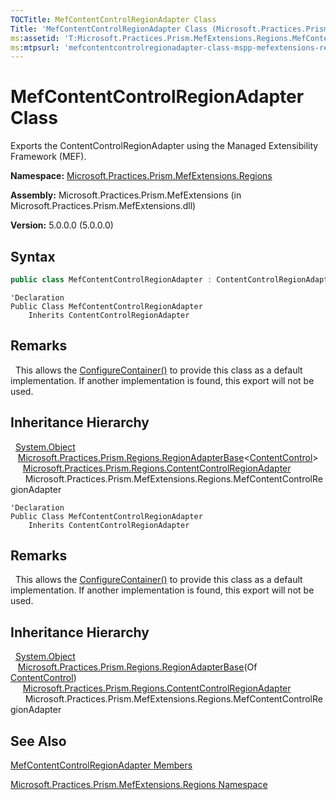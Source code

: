 ```yaml
---
TOCTitle: MefContentControlRegionAdapter Class
Title: 'MefContentControlRegionAdapter Class (Microsoft.Practices.Prism.MefExtensions.Regions)'
ms:assetid: 'T:Microsoft.Practices.Prism.MefExtensions.Regions.MefContentControlRegionAdapter'
ms:mtpsurl: 'mefcontentcontrolregionadapter-class-mspp-mefextensions-regions.md'
---
```


# MefContentControlRegionAdapter Class

Exports the ContentControlRegionAdapter using the Managed Extensibility Framework (MEF).

**Namespace:** [Microsoft.Practices.Prism.MefExtensions.Regions](/patterns-practices/reference/mspp-mefextensions-regions-namespace)

**Assembly:** Microsoft.Practices.Prism.MefExtensions (in Microsoft.Practices.Prism.MefExtensions.dll)

**Version:** 5.0.0.0 (5.0.0.0)

## Syntax

```C#
public class MefContentControlRegionAdapter : ContentControlRegionAdapter
```

```VB
'Declaration
Public Class MefContentControlRegionAdapter
	Inherits ContentControlRegionAdapter
```

## Remarks

&nbsp;&nbsp;This allows the [ConfigureContainer()](https://msdn.microsoft.com/library/microsoft.practices.prism.mefextensions.mefbootstrapper.configurecontainer) to provide this class as a default implementation. If another implementation is found, this export will not be used.

## Inheritance Hierarchy

&nbsp;&nbsp;[System.Object](http://msdn.microsoft.com/en-us/library/e5kfa45b)<br/>
&nbsp;&nbsp;&nbsp;[Microsoft.Practices.Prism.Regions.RegionAdapterBase](/patterns-practices/reference/regionadapterbase-t-class-mspp-regions)&lt;[ContentControl](http://msdn.microsoft.com/en-us/library/ms609797)&gt;<br/>
&nbsp;&nbsp;&nbsp;&nbsp;&nbsp;[Microsoft.Practices.Prism.Regions.ContentControlRegionAdapter](/patterns-practices/reference/contentcontrolregionadapter-class-mspp-regions)<br/>
&nbsp;&nbsp;&nbsp;&nbsp;&nbsp;&nbsp;Microsoft.Practices.Prism.MefExtensions.Regions.MefContentControlRegionAdapter

```VB
'Declaration
Public Class MefContentControlRegionAdapter
	Inherits ContentControlRegionAdapter
```

## Remarks

&nbsp;&nbsp;This allows the [ConfigureContainer()](https://msdn.microsoft.com/library/microsoft.practices.prism.mefextensions.mefbootstrapper.configurecontainer) to provide this class as a default implementation. If another implementation is found, this export will not be used.

## Inheritance Hierarchy

&nbsp;&nbsp;[System.Object](http://msdn.microsoft.com/en-us/library/e5kfa45b)<br/>
&nbsp;&nbsp;&nbsp;[Microsoft.Practices.Prism.Regions.RegionAdapterBase](/patterns-practices/reference/regionadapterbase-t-class-mspp-regions)(Of [ContentControl](http://msdn.microsoft.com/en-us/library/ms609797))<br/>
&nbsp;&nbsp;&nbsp;&nbsp;&nbsp;[Microsoft.Practices.Prism.Regions.ContentControlRegionAdapter](/patterns-practices/reference/contentcontrolregionadapter-class-mspp-regions)<br/>
&nbsp;&nbsp;&nbsp;&nbsp;&nbsp;&nbsp;Microsoft.Practices.Prism.MefExtensions.Regions.MefContentControlRegionAdapter

## See Also

[MefContentControlRegionAdapter Members](/patterns-practices/reference/mefcontentcontrolregionadapter-members-mspp-mefextensions-regions)

[Microsoft.Practices.Prism.MefExtensions.Regions Namespace](/patterns-practices/reference/mspp-mefextensions-regions-namespace)